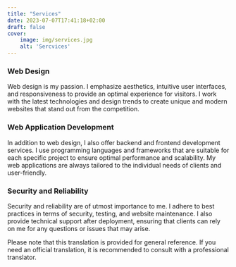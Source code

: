 ```yaml
---
title: "Services"
date: 2023-07-07T17:41:18+02:00
draft: false
cover:
    image: img/services.jpg
    alt: 'Sercvices'
---
```


### Web Design

Web design is my passion. I emphasize aesthetics, intuitive user interfaces, and responsiveness to provide an optimal experience for visitors. I work with the latest technologies and design trends to create unique and modern websites that stand out from the competition.

### Web Application Development

In addition to web design, I also offer backend and frontend development services. I use programming languages and frameworks that are suitable for each specific project to ensure optimal performance and scalability. My web applications are always tailored to the individual needs of clients and user-friendly.

### Security and Reliability

Security and reliability are of utmost importance to me. I adhere to best practices in terms of security, testing, and website maintenance. I also provide technical support after deployment, ensuring that clients can rely on me for any questions or issues that may arise.

Please note that this translation is provided for general reference. If you need an official translation, it is recommended to consult with a professional translator.